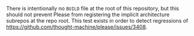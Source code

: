 There is intentionally no `BUILD` file at the root of this repository, but this should not prevent
Please from registering the implicit architecture subrepos at the repo root. This test exists in
order to detect regressions of https://github.com/thought-machine/please/issues/3408.
